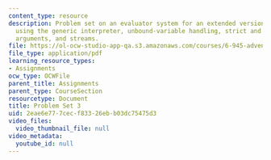 ```yaml
---
content_type: resource
description: Problem set on an evaluator system for an extended version of Scheme,
  using the generic interpreter, unbound-variable handling, strict and non-strict
  arguments, and streams.
file: https://ol-ocw-studio-app-qa.s3.amazonaws.com/courses/6-945-adventures-in-advanced-symbolic-programming-spring-2009/2eae6e777cecf83326ebb03dc75475d3_MIT6_945s09_assn03.pdf
file_type: application/pdf
learning_resource_types:
- Assignments
ocw_type: OCWFile
parent_title: Assignments
parent_type: CourseSection
resourcetype: Document
title: Problem Set 3
uid: 2eae6e77-7cec-f833-26eb-b03dc75475d3
video_files:
  video_thumbnail_file: null
video_metadata:
  youtube_id: null
---
```

